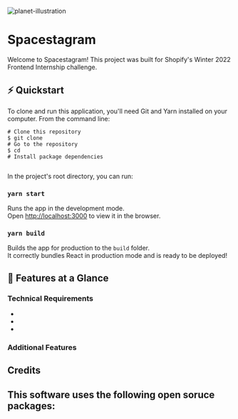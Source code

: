 ![planet-illustration]()
# Spacestagram

Welcome to Spacestagram! This project was built for Shopify's Winter 2022 Frontend Internship challenge.

## ⚡️ Quickstart
To clone and run this application, you'll need Git and Yarn installed on your computer. From the command line:
```
# Clone this repository
$ git clone 
# Go to the repository
$ cd 
# Install package dependencies


```

In the project's root directory, you can run:

### `yarn start`

Runs the app in the development mode.\
Open [http://localhost:3000](http://localhost:3000) to view it in the browser.

### `yarn build`

Builds the app for production to the `build` folder.\
It correctly bundles React in production mode and is ready to be deployed!

## 🔨 Features at a Glance
### Technical Requirements
- 
- 
- 

### Additional Features

## Credits
This software uses the following open soruce packages: 
- 